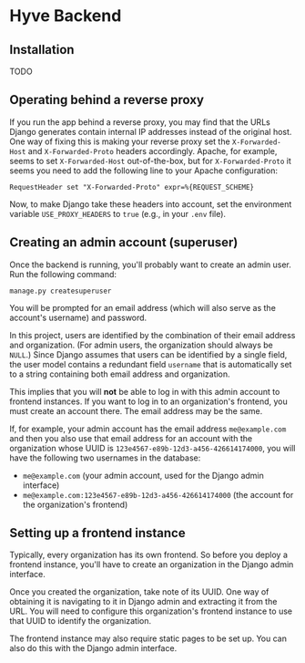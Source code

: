 # Hyve Backend

## Installation

TODO

## Operating behind a reverse proxy

If you run the app behind a reverse proxy, you may find that the URLs Django generates contain internal IP addresses instead of the original host. One way of fixing this is making your reverse proxy set the `X-Forwarded-Host` and `X-Forwarded-Proto` headers accordingly. Apache, for example, seems to set `X-Forwarded-Host` out-of-the-box, but for `X-Forwarded-Proto` it seems you need to add the following line to your Apache configuration:
```
RequestHeader set "X-Forwarded-Proto" expr=%{REQUEST_SCHEME}
```
Now, to make Django take these headers into account, set the environment variable `USE_PROXY_HEADERS` to `true` (e.g., in your `.env` file).

## Creating an admin account (superuser)

Once the backend is running, you'll probably want to create an admin user. Run the following command:

```
manage.py createsuperuser
```

You will be prompted for an email address (which will also serve as the account's username) and password.

In this project, users are identified by the combination of their email address and organization. (For admin users, the organization should always be `NULL`.) Since Django assumes that users can be identified by a single field, the user model contains a redundant field `username` that is automatically set to a string containing both email address and organization.

This implies that you will **not** be able to log in with this admin account to frontend instances. If you want to log in to an organization's frontend, you must create an account there. The email address may be the same.

If, for example, your admin account has the email address `me@example.com` and then you also use that email address for an account with the organization whose UUID is `123e4567-e89b-12d3-a456-426614174000`, you will have the following two usernames in the database:
- `me@example.com` (your admin account, used for the Django admin interface)
- `me@example.com:123e4567-e89b-12d3-a456-426614174000` (the account for the organization's frontend)

## Setting up a frontend instance

Typically, every organization has its own frontend. So before you deploy a frontend instance, you'll have to create an organization in the Django admin interface.

Once you created the organization, take note of its UUID. One way of obtaining it is navigating to it in Django admin and extracting it from the URL. You will need to configure this organization's frontend instance to use that UUID to identify the organization.

The frontend instance may also require static pages to be set up. You can also do this with the Django admin interface.
